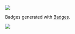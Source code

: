 <img src="https://img.shields.io/badge/React-20232A?style=for-the-badge&logo=react&logoColor=61DAFB" />
<p>Badges generated with <a href="https://badges-seven.vercel.app" target="_blank">Badges</a>.</p>
<img src="https://img.shields.io/badge/React-20232A?style=for-the-badge&logo=react&logoColor=61DAFB" />





